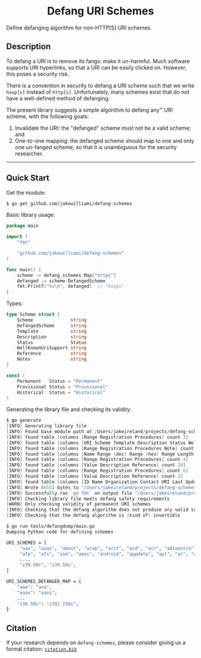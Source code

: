 <h1 align="center">Defang URI Schemes</h1>

Define defanging algorithm for non-HTTP[S] URI schemes.

## Description

To defang a URI is to remove its fangs: make it un-harmful.  Much software supports URI hyperlinks, so that a URI can be easily clicked on.  However, this poses a security risk.

There is a convention in security to defang a URI scheme such that we write `hxxp[s]` instead of `http[s]`.  Unfortunately, many schemes exist that do not have a well-defined method of defanging.

The present library suggests a simple algorithm to defang any&trade; URI scheme, with the following goals:

  1. Invalidate the URI: the "defanged" scheme must not be a valid scheme; and
  2. One-to-one mapping: the defanged scheme should map to one and only one un-fanged scheme, so that it is unambiguous for the security researcher.

---

## Quick Start

Get the module:
```bash
$ go get github.com/jakewilliami/defang-schemes
```

Basic library usage:
```go
package main

import (
	"fmt"

	"github.com/jakewilliami/defang-schemes"
)

func main() {
	scheme := defang_schemes.Map["https"]
	defanged := scheme.DefangedScheme
	fmt.Printf("%v\n", defanged)  // "hxxps"
}
```

Types:
```go
type Scheme struct {
	Scheme              string
	DefangedScheme      string
	Template            string
	Description         string
	Status              Status
	WellKnownUriSupport string
	Reference           string
	Notes               string
}

const (
	Permanent   Status = "Permanent"
	Provisional Status = "Provisional"
	Historical  Status = "Historical"
)
```

Generating the library file and checking its validity:
```go
$ go generate
[INFO] Generating library file
[INFO] Found base module path at /Users/jakeireland/projects/defang-schemes
[INFO] found table [columns [Range Registration Procedures] count 3]
[INFO] found table [columns [URI Scheme Template Description Status Well-Known URI Support Reference Notes] count 384]
[INFO] found table [columns [Range Registration Procedures Note] count 5]
[INFO] found table [columns [Name Range (dec) Range (hex) Range Length (Bits) Reference Change Controller] count 2]
[INFO] found table [columns [Range Registration Procedures] count 3]
[INFO] found table [columns [Value Description Reference] count 28]
[INFO] found table [columns [Range Registration Procedures] count 6]
[INFO] found table [columns [Value Description Reference] count 2]
[INFO] found table [columns [ID Name Organization Contact URI Last Updated] count 113]
[INFO] Wrote 86552 bytes to "/Users/jakeireland/projects/defang-schemes/consts.go"
[INFO] Successfully ran `go fmt` on output file "/Users/jakeireland/projects/defang-schemes/consts.go"
[INFO] Checking library file meets defang safety requirements
[WARN] Only checking validity of permanent URI schemes
[INFO] Checking that the defang algorithm does not produce any valid schemes
[INFO] Checking that the defang algorithm is (kind of) invertible
```

```bash
$ go run tools/defangdump/main.go
Dumping Python code for defining schemes

URI_SCHEMES = [
     "aaa", "aaas", "about", "acap", "acct", "acd", "acr", "adiumxtra", "adt",
     "afp", "afs", "aim", "amss", "android", "appdata", "apt", "ar", "ark",
     ...,
     "z39.50r", "z39.50s",
]

URI_SCHEMES_DEFANGED_MAP = {
    "aaa": "axa",
    "aaas": "aaxs",
    ...
    "z39.50s": "z39[.]50s",
}
```

## Citation

If your research depends on `defang-schemes`, please consider giving us a formal citation: [`citation.bib`](./citation.bib)
